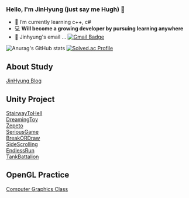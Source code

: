### Hello, I'm JinHyung (just say me Hugh) 👋
- 🌱 I’m currently learning c++, c#
- 💻 **Will become a growing developer by pursuing learning anywhere**
- 📮 Jinhyung's email ... [![Gmail Badge](https://img.shields.io/badge/Gmail-d14836?style=flat-square&logo=Gmail&logoColor=white&link=mailto:wlsgud16@gmail.com)](mailto:wlsgud16@gmail.com)

![Anurag's GitHub stats](https://github-readme-stats.vercel.app/api?username=jinhyung&show_icons=true&theme=radical)
[![Solved.ac Profile](http://mazassumnida.wtf/api/generate_badge?boj=wlsgud16)](https://solved.ac/wlsgud16)
## About Study
[JinHyung Blog](https://jinhyung16.github.io/)  

## Unity Project
[StairwayToHell](https://github.com/JinHyung16/unity_StairwayToHell.git)  
[DreamingToy](https://github.com/JinHyung16/unity_ToyGame.git)  
[Zepeto](https://github.com/JinHyung16/Unity_Zepeto.git)  
[SeriousGame](https://github.com/JinHyung16/unity_SeriousGame)  
[BreakORDraw](https://github.com/JinHyung16/unity_BreakORDraw)  
[SideScrolling](https://github.com/JinHyung16/unity_SideScrolling_Gradius)  
[EndlessRun](https://github.com/JinHyung16/unity_EndlessRun)  
[TankBattalion](https://github.com/JinHyung16/unity_TankBattalion)  

## OpenGL Practice
[Computer Graphics Class](https://github.com/JinHyung16/OpenGL_ComputerGraphics)  

